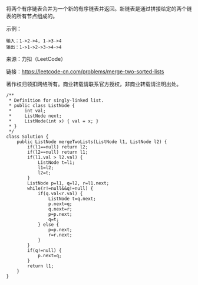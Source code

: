 将两个有序链表合并为一个新的有序链表并返回。新链表是通过拼接给定的两个链表的所有节点组成的。 

示例：
```
输入：1->2->4, 1->3->4
输出：1->1->2->3->4->4
```

来源：力扣（LeetCode）

链接：https://leetcode-cn.com/problems/merge-two-sorted-lists

著作权归领扣网络所有。商业转载请联系官方授权，非商业转载请注明出处。

```
/**
 * Definition for singly-linked list.
 * public class ListNode {
 *     int val;
 *     ListNode next;
 *     ListNode(int x) { val = x; }
 * }
 */
class Solution {
    public ListNode mergeTwoLists(ListNode l1, ListNode l2) {
        if(l1==null) return l2;
        if(l2==null) return l1;
        if(l1.val > l2.val) {
            ListNode t=l1;
            l1=l2;
            l2=t;
        }
        ListNode p=l1, q=l2, r=l1.next;
        while(r!=null&&q!=null) {
            if(q.val<r.val) {
                ListNode t=q.next;
                p.next=q;
                q.next=r;
                p=p.next;
                q=t;
            } else {
                p=p.next;
                r=r.next;
            }
        }
        if(q!=null) {
            p.next=q;
        }
        return l1;
    }
}
```